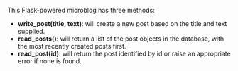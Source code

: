 This Flask-powered microblog has three methods:

* **write_post(title, text)**: will create a new post based on the title and text supplied.  
* **read_posts()**: will return a list of the post objects in the database, with the most recently created posts first.
* **read_post(id)**: will return the post identified by id or raise an appropriate error if none is found.
